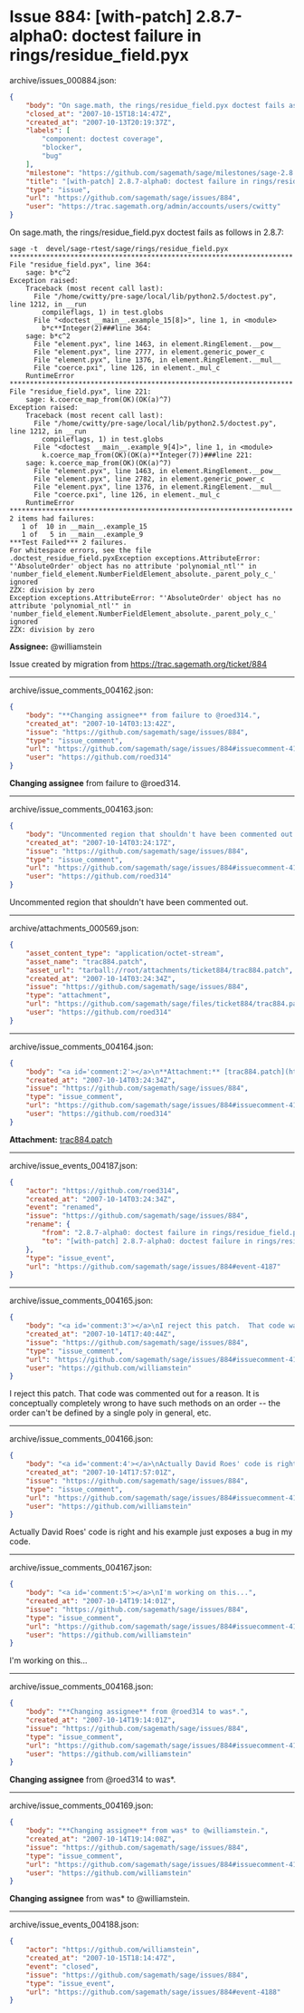 # Issue 884: [with-patch] 2.8.7-alpha0: doctest failure in rings/residue_field.pyx

archive/issues_000884.json:
```json
{
    "body": "On sage.math, the rings/residue_field.pyx doctest fails as follows in 2.8.7:\n\n```\nsage -t  devel/sage-rtest/sage/rings/residue_field.pyx      **********************************************************************\nFile \"residue_field.pyx\", line 364:\n    sage: b*c^2\nException raised:\n    Traceback (most recent call last):\n      File \"/home/cwitty/pre-sage/local/lib/python2.5/doctest.py\", line 1212, in __run\n        compileflags, 1) in test.globs\n      File \"<doctest __main__.example_15[8]>\", line 1, in <module>\n        b*c**Integer(2)###line 364:\n    sage: b*c^2\n      File \"element.pyx\", line 1463, in element.RingElement.__pow__\n      File \"element.pyx\", line 2777, in element.generic_power_c\n      File \"element.pyx\", line 1376, in element.RingElement.__mul__\n      File \"coerce.pxi\", line 126, in element._mul_c\n    RuntimeError\n**********************************************************************\nFile \"residue_field.pyx\", line 221:\n    sage: k.coerce_map_from(OK)(OK(a)^7)\nException raised:\n    Traceback (most recent call last):\n      File \"/home/cwitty/pre-sage/local/lib/python2.5/doctest.py\", line 1212, in __run\n        compileflags, 1) in test.globs\n      File \"<doctest __main__.example_9[4]>\", line 1, in <module>\n        k.coerce_map_from(OK)(OK(a)**Integer(7))###line 221:\n    sage: k.coerce_map_from(OK)(OK(a)^7)\n      File \"element.pyx\", line 1463, in element.RingElement.__pow__\n      File \"element.pyx\", line 2782, in element.generic_power_c\n      File \"element.pyx\", line 1376, in element.RingElement.__mul__\n      File \"coerce.pxi\", line 126, in element._mul_c\n    RuntimeError\n**********************************************************************\n2 items had failures:\n   1 of  10 in __main__.example_15\n   1 of   5 in __main__.example_9\n***Test Failed*** 2 failures.\nFor whitespace errors, see the file .doctest_residue_field.pyxException exceptions.AttributeError: \"'AbsoluteOrder' object has no attribute 'polynomial_ntl'\" in 'number_field_element.NumberFieldElement_absolute._parent_poly_c_' ignored\nZZX: division by zero\nException exceptions.AttributeError: \"'AbsoluteOrder' object has no attribute 'polynomial_ntl'\" in 'number_field_element.NumberFieldElement_absolute._parent_poly_c_' ignored\nZZX: division by zero\n```\n\n**Assignee:** @williamstein\n\nIssue created by migration from https://trac.sagemath.org/ticket/884\n\n",
    "closed_at": "2007-10-15T18:14:47Z",
    "created_at": "2007-10-13T20:19:37Z",
    "labels": [
        "component: doctest coverage",
        "blocker",
        "bug"
    ],
    "milestone": "https://github.com/sagemath/sage/milestones/sage-2.8.7",
    "title": "[with-patch] 2.8.7-alpha0: doctest failure in rings/residue_field.pyx",
    "type": "issue",
    "url": "https://github.com/sagemath/sage/issues/884",
    "user": "https://trac.sagemath.org/admin/accounts/users/cwitty"
}
```
On sage.math, the rings/residue_field.pyx doctest fails as follows in 2.8.7:

```
sage -t  devel/sage-rtest/sage/rings/residue_field.pyx      **********************************************************************
File "residue_field.pyx", line 364:
    sage: b*c^2
Exception raised:
    Traceback (most recent call last):
      File "/home/cwitty/pre-sage/local/lib/python2.5/doctest.py", line 1212, in __run
        compileflags, 1) in test.globs
      File "<doctest __main__.example_15[8]>", line 1, in <module>
        b*c**Integer(2)###line 364:
    sage: b*c^2
      File "element.pyx", line 1463, in element.RingElement.__pow__
      File "element.pyx", line 2777, in element.generic_power_c
      File "element.pyx", line 1376, in element.RingElement.__mul__
      File "coerce.pxi", line 126, in element._mul_c
    RuntimeError
**********************************************************************
File "residue_field.pyx", line 221:
    sage: k.coerce_map_from(OK)(OK(a)^7)
Exception raised:
    Traceback (most recent call last):
      File "/home/cwitty/pre-sage/local/lib/python2.5/doctest.py", line 1212, in __run
        compileflags, 1) in test.globs
      File "<doctest __main__.example_9[4]>", line 1, in <module>
        k.coerce_map_from(OK)(OK(a)**Integer(7))###line 221:
    sage: k.coerce_map_from(OK)(OK(a)^7)
      File "element.pyx", line 1463, in element.RingElement.__pow__
      File "element.pyx", line 2782, in element.generic_power_c
      File "element.pyx", line 1376, in element.RingElement.__mul__
      File "coerce.pxi", line 126, in element._mul_c
    RuntimeError
**********************************************************************
2 items had failures:
   1 of  10 in __main__.example_15
   1 of   5 in __main__.example_9
***Test Failed*** 2 failures.
For whitespace errors, see the file .doctest_residue_field.pyxException exceptions.AttributeError: "'AbsoluteOrder' object has no attribute 'polynomial_ntl'" in 'number_field_element.NumberFieldElement_absolute._parent_poly_c_' ignored
ZZX: division by zero
Exception exceptions.AttributeError: "'AbsoluteOrder' object has no attribute 'polynomial_ntl'" in 'number_field_element.NumberFieldElement_absolute._parent_poly_c_' ignored
ZZX: division by zero
```

**Assignee:** @williamstein

Issue created by migration from https://trac.sagemath.org/ticket/884





---

archive/issue_comments_004162.json:
```json
{
    "body": "**Changing assignee** from failure to @roed314.",
    "created_at": "2007-10-14T03:13:42Z",
    "issue": "https://github.com/sagemath/sage/issues/884",
    "type": "issue_comment",
    "url": "https://github.com/sagemath/sage/issues/884#issuecomment-4162",
    "user": "https://github.com/roed314"
}
```

**Changing assignee** from failure to @roed314.



---

archive/issue_comments_004163.json:
```json
{
    "body": "Uncommented region that shouldn't have been commented out.",
    "created_at": "2007-10-14T03:24:17Z",
    "issue": "https://github.com/sagemath/sage/issues/884",
    "type": "issue_comment",
    "url": "https://github.com/sagemath/sage/issues/884#issuecomment-4163",
    "user": "https://github.com/roed314"
}
```

Uncommented region that shouldn't have been commented out.



---

archive/attachments_000569.json:
```json
{
    "asset_content_type": "application/octet-stream",
    "asset_name": "trac884.patch",
    "asset_url": "tarball://root/attachments/ticket884/trac884.patch",
    "created_at": "2007-10-14T03:24:34Z",
    "issue": "https://github.com/sagemath/sage/issues/884",
    "type": "attachment",
    "url": "https://github.com/sagemath/sage/files/ticket884/trac884.patch",
    "user": "https://github.com/roed314"
}
```



---

archive/issue_comments_004164.json:
```json
{
    "body": "<a id='comment:2'></a>\n**Attachment:** [trac884.patch](https://github.com/sagemath/sage/files/ticket884/trac884.patch)",
    "created_at": "2007-10-14T03:24:34Z",
    "issue": "https://github.com/sagemath/sage/issues/884",
    "type": "issue_comment",
    "url": "https://github.com/sagemath/sage/issues/884#issuecomment-4164",
    "user": "https://github.com/roed314"
}
```

<a id='comment:2'></a>
**Attachment:** [trac884.patch](https://github.com/sagemath/sage/files/ticket884/trac884.patch)



---

archive/issue_events_004187.json:
```json
{
    "actor": "https://github.com/roed314",
    "created_at": "2007-10-14T03:24:34Z",
    "event": "renamed",
    "issue": "https://github.com/sagemath/sage/issues/884",
    "rename": {
        "from": "2.8.7-alpha0: doctest failure in rings/residue_field.pyx",
        "to": "[with-patch] 2.8.7-alpha0: doctest failure in rings/residue_field.pyx"
    },
    "type": "issue_event",
    "url": "https://github.com/sagemath/sage/issues/884#event-4187"
}
```



---

archive/issue_comments_004165.json:
```json
{
    "body": "<a id='comment:3'></a>\nI reject this patch.  That code was commented out for a reason.  It is conceptually completely wrong to have such methods on an order -- the order can't be defined by a single poly in general, etc.",
    "created_at": "2007-10-14T17:40:44Z",
    "issue": "https://github.com/sagemath/sage/issues/884",
    "type": "issue_comment",
    "url": "https://github.com/sagemath/sage/issues/884#issuecomment-4165",
    "user": "https://github.com/williamstein"
}
```

<a id='comment:3'></a>
I reject this patch.  That code was commented out for a reason.  It is conceptually completely wrong to have such methods on an order -- the order can't be defined by a single poly in general, etc.



---

archive/issue_comments_004166.json:
```json
{
    "body": "<a id='comment:4'></a>\nActually David Roes' code is right and his example just exposes a bug in my code.",
    "created_at": "2007-10-14T17:57:01Z",
    "issue": "https://github.com/sagemath/sage/issues/884",
    "type": "issue_comment",
    "url": "https://github.com/sagemath/sage/issues/884#issuecomment-4166",
    "user": "https://github.com/williamstein"
}
```

<a id='comment:4'></a>
Actually David Roes' code is right and his example just exposes a bug in my code.



---

archive/issue_comments_004167.json:
```json
{
    "body": "<a id='comment:5'></a>\nI'm working on this...",
    "created_at": "2007-10-14T19:14:01Z",
    "issue": "https://github.com/sagemath/sage/issues/884",
    "type": "issue_comment",
    "url": "https://github.com/sagemath/sage/issues/884#issuecomment-4167",
    "user": "https://github.com/williamstein"
}
```

<a id='comment:5'></a>
I'm working on this...



---

archive/issue_comments_004168.json:
```json
{
    "body": "**Changing assignee** from @roed314 to was*.",
    "created_at": "2007-10-14T19:14:01Z",
    "issue": "https://github.com/sagemath/sage/issues/884",
    "type": "issue_comment",
    "url": "https://github.com/sagemath/sage/issues/884#issuecomment-4168",
    "user": "https://github.com/williamstein"
}
```

**Changing assignee** from @roed314 to was*.



---

archive/issue_comments_004169.json:
```json
{
    "body": "**Changing assignee** from was* to @williamstein.",
    "created_at": "2007-10-14T19:14:08Z",
    "issue": "https://github.com/sagemath/sage/issues/884",
    "type": "issue_comment",
    "url": "https://github.com/sagemath/sage/issues/884#issuecomment-4169",
    "user": "https://github.com/williamstein"
}
```

**Changing assignee** from was* to @williamstein.



---

archive/issue_events_004188.json:
```json
{
    "actor": "https://github.com/williamstein",
    "created_at": "2007-10-15T18:14:47Z",
    "event": "closed",
    "issue": "https://github.com/sagemath/sage/issues/884",
    "type": "issue_event",
    "url": "https://github.com/sagemath/sage/issues/884#event-4188"
}
```
